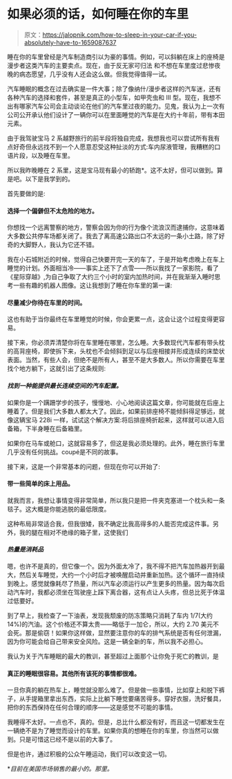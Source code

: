 # 如果必须的话，如何睡在你的车里

> 原文：<https://jalopnik.com/how-to-sleep-in-your-car-if-you-absolutely-have-to-1659087637>

睡在你的车里曾经是汽车制造商引以为豪的事情。例如，可以斜躺在床上的座椅是漫步者这类汽车的主要卖点。现在，由于反无家可归法 和不想在车里度过悲惨夜晚的病态愿望，几乎没有人还会这么做。但我觉得值得一试。



汽车睡眠的概念在过去确实是一件大事；除了像纳什/漫步者这样的汽车迷，还有各种汽车的选择和套件，甚至是真正的小型车，如甲壳虫和 III 型。现在，我想不出有哪家汽车公司会主动谈论在他们的汽车里过夜的能力。见鬼，我认为上一次有公司公开承认他们设计了一辆你可以在里面睡觉的汽车是在大约十年前，带有本田元素。

由于我驾驶宝马 2 系越野旅行的前半段将独自完成，我想我也可以尝试所有我有点好奇但永远找不到一个人愿意忍受这种扯淡的方式:车内尿液管理，我糟糕的口语片段，以及睡在车里。

所以我昨晚睡在 2 系里，这是宝马现有最小的轿跑*。这不太好，但可以做到。算是吧。以下是我学到的。

首先要做的是:

#### 选择一个偏僻但不太危险的地方。

你想找一个远离警察的地方，警察会因为你的行为像个流浪汉而逮捕你，这意味着大多数公共停车场都关闭了。我去了离高速公路出口不太远的一条小土路，除了好奇的大脚野人，我认为它还不错。

我在小石城附近的时候，觉得自己快要开完一天的车了，于是开始考虑晚上在车上睡觉的计划。外面相当冷——事实上还下了点雪——所以我找了一家影院，看了《星际穿越》,为自己争取了大约三个小时的室内加热时间，并在我渐渐入睡时思考一些有趣的机器人图像。这让我想到了睡在你车里的第一课:

#### 尽量减少你待在车里的时间。

这也有助于当你最终在车里睡觉的时候，你会更累一点，这会让这个过程变得更容易。

接下来，你必须弄清楚你将在车里睡在哪里，怎么睡。大多数现代汽车都有带头枕的高背座椅，即使拆下来，头枕也不会倾斜到足以与后座相接并形成连续的床垫状表面。当然，有些人会，但绝不是所有人，甚至不是大多数人。所以你需要在车里找个地方躺下，这就引出了这条规则:

#### *找到一种能提供最长连续空间的汽车配置。*

如果你是一个蹒跚学步的孩子，慢慢地、小心地阅读这篇文章，你可能就在后座上睡着了。但是我们大多数人都太大了。因此，如果前排座椅不能倾斜得足够远，就像这辆宝马 228i 一样，试试这个解决方案:将后排座椅折起来，这样就可以进入后备箱，下半身睡在后备箱里。

如果你在马车或舱口，这就容易多了，但这是我必须处理的。此外，睡在旅行车里几乎没有任何挑战。coupé是不同的故事。

接下来，这是一个非常基本的问题，但现在你可以开始了:

#### 带一些简单的床上用品。

就我而言，我想让事情变得非常简单，所以我只是把一件夹克塞进一个枕头和一条毯子。这大概是你能逃脱的最低限度。

这种布局非常适合我，但我很矮，我不确定比我高得多的人能否完成这件事。另外，我的腿在相对不绝缘的箱子里，这使我们

#### *热量是消耗品*

嗯，也许不是真的，但它像一个。因为外面太冷了，我不得不把汽车加热器开到最大，然后关车睡觉，大约一个小时后才被唤醒启动并重新加热。这个循环一直持续到晚上。感觉就像耗尽了热量，所以汽车必须运行以产生更多的热量。因为每次启动汽车时，我都必须坐在驾驶座上踩下离合器，这有点让人头疼，但总比死于体温过低要好。

到了早上，我检查了一下油表，发现我颓废的防冻策略只消耗了车内 1/7(大约 14%)的汽油。这个价格还不算太贵——略低于一加仑，所以，大约 2.70 美元不会死。那是偷窃！如果你这样做，显然要注意你的车的排气系统是否有任何泄漏，因为你可能会给自己带来安全风险。这是一辆全新的车，所以我不必担心。

我认为关于汽车睡眠的最大的教训，甚至超过上面那个让你免于死亡的教训，是

#### 真正的睡眠很容易。其他所有该死的事情都很难。

一旦你真的躺在热车上，睡觉就没那么难了。但是做一些事情，比如穿上和脱下裤子，从手提箱里拿出东西，实际上比躺下睡觉要痛苦得多。穿好衣服，洗好餐具，把你的东西保持在任何合理的顺序——这是感觉不可能的事情。

我睡得不太好。一点也不，真的。但是，总比什么都没有好，而且这一切都发生在一辆绝不是为了睡觉而设计的车里。如果你真的想睡在你的车里，你当然可以做到。只是可惜这已经不是以前的大事了。

但是也许，通过积极的公众午睡运动，我们可以改变这一切。

**目前在美国市场销售的最小的。那里。*